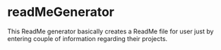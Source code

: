 # readMeGenerator
This ReadMe generator basically creates a ReadMe file for user just by entering couple of information regarding their projects. 